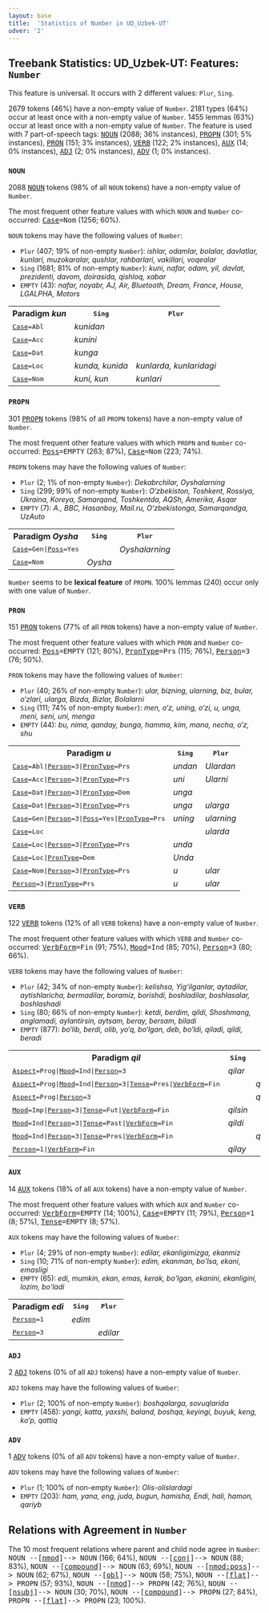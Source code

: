 ```yaml
---
layout: base
title:  'Statistics of Number in UD_Uzbek-UT'
udver: '2'
---
```


## Treebank Statistics: UD_Uzbek-UT: Features: `Number`

This feature is universal.
It occurs with 2 different values: `Plur`, `Sing`.

2679 tokens (46%) have a non-empty value of `Number`.
2181 types (64%) occur at least once with a non-empty value of `Number`.
1455 lemmas (63%) occur at least once with a non-empty value of `Number`.
The feature is used with 7 part-of-speech tags: <tt><a href="uz_ut-pos-NOUN.html">NOUN</a></tt> (2088; 36% instances), <tt><a href="uz_ut-pos-PROPN.html">PROPN</a></tt> (301; 5% instances), <tt><a href="uz_ut-pos-PRON.html">PRON</a></tt> (151; 3% instances), <tt><a href="uz_ut-pos-VERB.html">VERB</a></tt> (122; 2% instances), <tt><a href="uz_ut-pos-AUX.html">AUX</a></tt> (14; 0% instances), <tt><a href="uz_ut-pos-ADJ.html">ADJ</a></tt> (2; 0% instances), <tt><a href="uz_ut-pos-ADV.html">ADV</a></tt> (1; 0% instances).

### `NOUN`

2088 <tt><a href="uz_ut-pos-NOUN.html">NOUN</a></tt> tokens (98% of all `NOUN` tokens) have a non-empty value of `Number`.

The most frequent other feature values with which `NOUN` and `Number` co-occurred: <tt><a href="uz_ut-feat-Case.html">Case</a></tt><tt>=Nom</tt> (1256; 60%).

`NOUN` tokens may have the following values of `Number`:

* `Plur` (407; 19% of non-empty `Number`): <em>ishlar, odamlar, bolalar, davlatlar, kunlari, muzokaralar, qushlar, rahbarlari, vakillari, voqealar</em>
* `Sing` (1681; 81% of non-empty `Number`): <em>kuni, nafar, odam, yil, davlat, prezidenti, davom, doirasida, qishloq, xabar</em>
* `EMPTY` (43): <em>nafar, noyabr, AJ, Air, Bluetooth, Dream, France, House, LGALPHA, Motors</em>

<table>
  <tr><th>Paradigm <i>kun</i></th><th><tt>Sing</tt></th><th><tt>Plur</tt></th></tr>
  <tr><td><tt><tt><a href="uz_ut-feat-Case.html">Case</a></tt><tt>=Abl</tt></tt></td><td><em>kunidan</em></td><td></td></tr>
  <tr><td><tt><tt><a href="uz_ut-feat-Case.html">Case</a></tt><tt>=Acc</tt></tt></td><td><em>kunini</em></td><td></td></tr>
  <tr><td><tt><tt><a href="uz_ut-feat-Case.html">Case</a></tt><tt>=Dat</tt></tt></td><td><em>kunga</em></td><td></td></tr>
  <tr><td><tt><tt><a href="uz_ut-feat-Case.html">Case</a></tt><tt>=Loc</tt></tt></td><td><em>kunda, kunida</em></td><td><em>kunlarda, kunlaridagi</em></td></tr>
  <tr><td><tt><tt><a href="uz_ut-feat-Case.html">Case</a></tt><tt>=Nom</tt></tt></td><td><em>kuni, kun</em></td><td><em>kunlari</em></td></tr>
</table>

### `PROPN`

301 <tt><a href="uz_ut-pos-PROPN.html">PROPN</a></tt> tokens (98% of all `PROPN` tokens) have a non-empty value of `Number`.

The most frequent other feature values with which `PROPN` and `Number` co-occurred: <tt><a href="uz_ut-feat-Poss.html">Poss</a></tt><tt>=EMPTY</tt> (263; 87%), <tt><a href="uz_ut-feat-Case.html">Case</a></tt><tt>=Nom</tt> (223; 74%).

`PROPN` tokens may have the following values of `Number`:

* `Plur` (2; 1% of non-empty `Number`): <em>Dekabrchilar, Oyshalarning</em>
* `Sing` (299; 99% of non-empty `Number`): <em>O‘zbekiston, Toshkent, Rossiya, Ukraina, Koreya, Samarqand, Toshkentda, AQSh, Amerika, Asqar</em>
* `EMPTY` (7): <em>A., BBC, Hasanboy, Mail.ru, O‘zbekistonga, Samarqandga, UzAuto</em>

<table>
  <tr><th>Paradigm <i>Oysha</i></th><th><tt>Sing</tt></th><th><tt>Plur</tt></th></tr>
  <tr><td><tt><tt><a href="uz_ut-feat-Case.html">Case</a></tt><tt>=Gen</tt>|<tt><a href="uz_ut-feat-Poss.html">Poss</a></tt><tt>=Yes</tt></tt></td><td></td><td><em>Oyshalarning</em></td></tr>
  <tr><td><tt><tt><a href="uz_ut-feat-Case.html">Case</a></tt><tt>=Nom</tt></tt></td><td><em>Oysha</em></td><td></td></tr>
</table>

`Number` seems to be **lexical feature** of `PROPN`. 100% lemmas (240) occur only with one value of `Number`.

### `PRON`

151 <tt><a href="uz_ut-pos-PRON.html">PRON</a></tt> tokens (77% of all `PRON` tokens) have a non-empty value of `Number`.

The most frequent other feature values with which `PRON` and `Number` co-occurred: <tt><a href="uz_ut-feat-Poss.html">Poss</a></tt><tt>=EMPTY</tt> (121; 80%), <tt><a href="uz_ut-feat-PronType.html">PronType</a></tt><tt>=Prs</tt> (115; 76%), <tt><a href="uz_ut-feat-Person.html">Person</a></tt><tt>=3</tt> (76; 50%).

`PRON` tokens may have the following values of `Number`:

* `Plur` (40; 26% of non-empty `Number`): <em>ular, bizning, ularning, biz, bular, o‘zlari, ularga, Bizda, Bizlar, Bolalarni</em>
* `Sing` (111; 74% of non-empty `Number`): <em>men, o‘z, uning, o‘zi, u, unga, meni, seni, uni, menga</em>
* `EMPTY` (44): <em>bu, nima, qanday, bunga, hamma, kim, mana, necha, o‘z, shu</em>

<table>
  <tr><th>Paradigm <i>u</i></th><th><tt>Sing</tt></th><th><tt>Plur</tt></th></tr>
  <tr><td><tt><tt><a href="uz_ut-feat-Case.html">Case</a></tt><tt>=Abl</tt>|<tt><a href="uz_ut-feat-Person.html">Person</a></tt><tt>=3</tt>|<tt><a href="uz_ut-feat-PronType.html">PronType</a></tt><tt>=Prs</tt></tt></td><td><em>undan</em></td><td><em>Ulardan</em></td></tr>
  <tr><td><tt><tt><a href="uz_ut-feat-Case.html">Case</a></tt><tt>=Acc</tt>|<tt><a href="uz_ut-feat-Person.html">Person</a></tt><tt>=3</tt>|<tt><a href="uz_ut-feat-PronType.html">PronType</a></tt><tt>=Prs</tt></tt></td><td><em>uni</em></td><td><em>Ularni</em></td></tr>
  <tr><td><tt><tt><a href="uz_ut-feat-Case.html">Case</a></tt><tt>=Dat</tt>|<tt><a href="uz_ut-feat-Person.html">Person</a></tt><tt>=3</tt>|<tt><a href="uz_ut-feat-PronType.html">PronType</a></tt><tt>=Dem</tt></tt></td><td><em>unga</em></td><td></td></tr>
  <tr><td><tt><tt><a href="uz_ut-feat-Case.html">Case</a></tt><tt>=Dat</tt>|<tt><a href="uz_ut-feat-Person.html">Person</a></tt><tt>=3</tt>|<tt><a href="uz_ut-feat-PronType.html">PronType</a></tt><tt>=Prs</tt></tt></td><td><em>unga</em></td><td><em>ularga</em></td></tr>
  <tr><td><tt><tt><a href="uz_ut-feat-Case.html">Case</a></tt><tt>=Gen</tt>|<tt><a href="uz_ut-feat-Person.html">Person</a></tt><tt>=3</tt>|<tt><a href="uz_ut-feat-Poss.html">Poss</a></tt><tt>=Yes</tt>|<tt><a href="uz_ut-feat-PronType.html">PronType</a></tt><tt>=Prs</tt></tt></td><td><em>uning</em></td><td><em>ularning</em></td></tr>
  <tr><td><tt><tt><a href="uz_ut-feat-Case.html">Case</a></tt><tt>=Loc</tt></tt></td><td></td><td><em>ularda</em></td></tr>
  <tr><td><tt><tt><a href="uz_ut-feat-Case.html">Case</a></tt><tt>=Loc</tt>|<tt><a href="uz_ut-feat-Person.html">Person</a></tt><tt>=3</tt>|<tt><a href="uz_ut-feat-PronType.html">PronType</a></tt><tt>=Prs</tt></tt></td><td><em>unda</em></td><td></td></tr>
  <tr><td><tt><tt><a href="uz_ut-feat-Case.html">Case</a></tt><tt>=Loc</tt>|<tt><a href="uz_ut-feat-PronType.html">PronType</a></tt><tt>=Dem</tt></tt></td><td><em>Unda</em></td><td></td></tr>
  <tr><td><tt><tt><a href="uz_ut-feat-Case.html">Case</a></tt><tt>=Nom</tt>|<tt><a href="uz_ut-feat-Person.html">Person</a></tt><tt>=3</tt>|<tt><a href="uz_ut-feat-PronType.html">PronType</a></tt><tt>=Prs</tt></tt></td><td><em>u</em></td><td><em>ular</em></td></tr>
  <tr><td><tt><tt><a href="uz_ut-feat-Person.html">Person</a></tt><tt>=3</tt>|<tt><a href="uz_ut-feat-PronType.html">PronType</a></tt><tt>=Prs</tt></tt></td><td><em>u</em></td><td><em>ular</em></td></tr>
</table>

### `VERB`

122 <tt><a href="uz_ut-pos-VERB.html">VERB</a></tt> tokens (12% of all `VERB` tokens) have a non-empty value of `Number`.

The most frequent other feature values with which `VERB` and `Number` co-occurred: <tt><a href="uz_ut-feat-VerbForm.html">VerbForm</a></tt><tt>=Fin</tt> (91; 75%), <tt><a href="uz_ut-feat-Mood.html">Mood</a></tt><tt>=Ind</tt> (85; 70%), <tt><a href="uz_ut-feat-Person.html">Person</a></tt><tt>=3</tt> (80; 66%).

`VERB` tokens may have the following values of `Number`:

* `Plur` (42; 34% of non-empty `Number`): <em>kelishsa, Yig‘ilganlar, aytadilar, aytishlaricha, bermadilar, boramiz, borishdi, boshladilar, boshlasalar, boshlashadi</em>
* `Sing` (80; 66% of non-empty `Number`): <em>ketdi, berdim, qildi, Shoshmang, anglamadi, aylantirsin, aytsam, beray, bersam, biladi</em>
* `EMPTY` (877): <em>bo‘lib, berdi, olib, yo‘q, bo‘lgan, deb, bo‘ldi, qiladi, qildi, beradi</em>

<table>
  <tr><th>Paradigm <i>qil</i></th><th><tt>Sing</tt></th><th><tt>Plur</tt></th></tr>
  <tr><td><tt><tt><a href="uz_ut-feat-Aspect.html">Aspect</a></tt><tt>=Prog</tt>|<tt><a href="uz_ut-feat-Mood.html">Mood</a></tt><tt>=Ind</tt>|<tt><a href="uz_ut-feat-Person.html">Person</a></tt><tt>=3</tt></tt></td><td><em>qilar</em></td><td></td></tr>
  <tr><td><tt><tt><a href="uz_ut-feat-Aspect.html">Aspect</a></tt><tt>=Prog</tt>|<tt><a href="uz_ut-feat-Mood.html">Mood</a></tt><tt>=Ind</tt>|<tt><a href="uz_ut-feat-Person.html">Person</a></tt><tt>=3</tt>|<tt><a href="uz_ut-feat-Tense.html">Tense</a></tt><tt>=Pres</tt>|<tt><a href="uz_ut-feat-VerbForm.html">VerbForm</a></tt><tt>=Fin</tt></tt></td><td></td><td><em>qilmoqdamiz</em></td></tr>
  <tr><td><tt><tt><a href="uz_ut-feat-Aspect.html">Aspect</a></tt><tt>=Prog</tt>|<tt><a href="uz_ut-feat-Person.html">Person</a></tt><tt>=3</tt></tt></td><td></td><td><em>qilishayotgani</em></td></tr>
  <tr><td><tt><tt><a href="uz_ut-feat-Mood.html">Mood</a></tt><tt>=Imp</tt>|<tt><a href="uz_ut-feat-Person.html">Person</a></tt><tt>=3</tt>|<tt><a href="uz_ut-feat-Tense.html">Tense</a></tt><tt>=Fut</tt>|<tt><a href="uz_ut-feat-VerbForm.html">VerbForm</a></tt><tt>=Fin</tt></tt></td><td><em>qilsin</em></td><td></td></tr>
  <tr><td><tt><tt><a href="uz_ut-feat-Mood.html">Mood</a></tt><tt>=Ind</tt>|<tt><a href="uz_ut-feat-Person.html">Person</a></tt><tt>=3</tt>|<tt><a href="uz_ut-feat-Tense.html">Tense</a></tt><tt>=Past</tt>|<tt><a href="uz_ut-feat-VerbForm.html">VerbForm</a></tt><tt>=Fin</tt></tt></td><td><em>qildi</em></td><td></td></tr>
  <tr><td><tt><tt><a href="uz_ut-feat-Mood.html">Mood</a></tt><tt>=Ind</tt>|<tt><a href="uz_ut-feat-Person.html">Person</a></tt><tt>=3</tt>|<tt><a href="uz_ut-feat-Tense.html">Tense</a></tt><tt>=Pres</tt>|<tt><a href="uz_ut-feat-VerbForm.html">VerbForm</a></tt><tt>=Fin</tt></tt></td><td></td><td><em>qilishadi</em></td></tr>
  <tr><td><tt><tt><a href="uz_ut-feat-Person.html">Person</a></tt><tt>=1</tt>|<tt><a href="uz_ut-feat-VerbForm.html">VerbForm</a></tt><tt>=Fin</tt></tt></td><td><em>qilay</em></td><td></td></tr>
</table>

### `AUX`

14 <tt><a href="uz_ut-pos-AUX.html">AUX</a></tt> tokens (18% of all `AUX` tokens) have a non-empty value of `Number`.

The most frequent other feature values with which `AUX` and `Number` co-occurred: <tt><a href="uz_ut-feat-VerbForm.html">VerbForm</a></tt><tt>=EMPTY</tt> (14; 100%), <tt><a href="uz_ut-feat-Case.html">Case</a></tt><tt>=EMPTY</tt> (11; 79%), <tt><a href="uz_ut-feat-Person.html">Person</a></tt><tt>=1</tt> (8; 57%), <tt><a href="uz_ut-feat-Tense.html">Tense</a></tt><tt>=EMPTY</tt> (8; 57%).

`AUX` tokens may have the following values of `Number`:

* `Plur` (4; 29% of non-empty `Number`): <em>edilar, ekanligimizga, ekanmiz</em>
* `Sing` (10; 71% of non-empty `Number`): <em>edim, ekanman, bo'lsa, ekani, emasligi</em>
* `EMPTY` (65): <em>edi, mumkin, ekan, emas, kerak, bo'lgan, ekanini, ekanligini, lozim, bo'ladi</em>

<table>
  <tr><th>Paradigm <i>edi</i></th><th><tt>Sing</tt></th><th><tt>Plur</tt></th></tr>
  <tr><td><tt><tt><a href="uz_ut-feat-Person.html">Person</a></tt><tt>=1</tt></tt></td><td><em>edim</em></td><td></td></tr>
  <tr><td><tt><tt><a href="uz_ut-feat-Person.html">Person</a></tt><tt>=3</tt></tt></td><td></td><td><em>edilar</em></td></tr>
</table>

### `ADJ`

2 <tt><a href="uz_ut-pos-ADJ.html">ADJ</a></tt> tokens (0% of all `ADJ` tokens) have a non-empty value of `Number`.

`ADJ` tokens may have the following values of `Number`:

* `Plur` (2; 100% of non-empty `Number`): <em>boshqalarga, sovuqlarida</em>
* `EMPTY` (458): <em>yangi, katta, yaxshi, baland, boshqa, keyingi, buyuk, keng, ko‘p, qattiq</em>

### `ADV`

1 <tt><a href="uz_ut-pos-ADV.html">ADV</a></tt> tokens (0% of all `ADV` tokens) have a non-empty value of `Number`.

`ADV` tokens may have the following values of `Number`:

* `Plur` (1; 100% of non-empty `Number`): <em>Olis-olislardagi</em>
* `EMPTY` (203): <em>ham, yana, eng, juda, bugun, hamisha, Endi, hali, hamon, qariyb</em>

## Relations with Agreement in `Number`

The 10 most frequent relations where parent and child node agree in `Number`:
<tt>NOUN --[<tt><a href="uz_ut-dep-nmod.html">nmod</a></tt>]--> NOUN</tt> (166; 64%),
<tt>NOUN --[<tt><a href="uz_ut-dep-conj.html">conj</a></tt>]--> NOUN</tt> (88; 83%),
<tt>NOUN --[<tt><a href="uz_ut-dep-compound.html">compound</a></tt>]--> NOUN</tt> (63; 69%),
<tt>NOUN --[<tt><a href="uz_ut-dep-nmod-poss.html">nmod:poss</a></tt>]--> NOUN</tt> (62; 67%),
<tt>NOUN --[<tt><a href="uz_ut-dep-obl.html">obl</a></tt>]--> NOUN</tt> (58; 75%),
<tt>NOUN --[<tt><a href="uz_ut-dep-flat.html">flat</a></tt>]--> PROPN</tt> (57; 93%),
<tt>NOUN --[<tt><a href="uz_ut-dep-nmod.html">nmod</a></tt>]--> PROPN</tt> (42; 76%),
<tt>NOUN --[<tt><a href="uz_ut-dep-nsubj.html">nsubj</a></tt>]--> NOUN</tt> (30; 70%),
<tt>NOUN --[<tt><a href="uz_ut-dep-compound.html">compound</a></tt>]--> PROPN</tt> (27; 84%),
<tt>PROPN --[<tt><a href="uz_ut-dep-flat.html">flat</a></tt>]--> PROPN</tt> (23; 100%).

